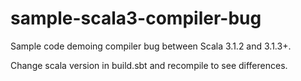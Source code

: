 # sample-scala3-compiler-bug
Sample code demoing compiler bug between Scala 3.1.2 and 3.1.3+. 

Change scala version in build.sbt and recompile to see differences. 

